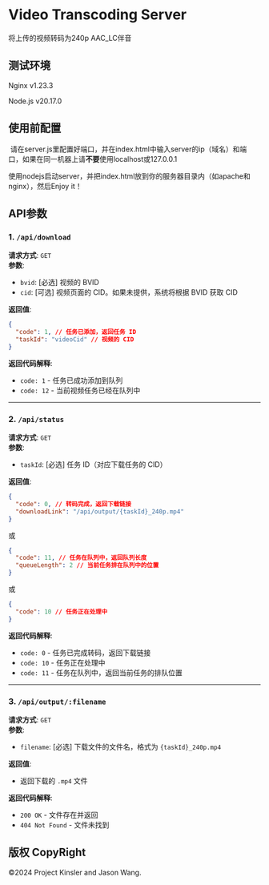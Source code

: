 # Video Transcoding Server

将上传的视频转码为240p AAC_LC伴音

## 测试环境

Nginx v1.23.3

Node.js v20.17.0

## 使用前配置

 请在server.js里配置好端口，并在index.html中输入server的ip（域名）和端口，如果在同一机器上请**不要**使用localhost或127.0.0.1

使用nodejs启动server，并把index.html放到你的服务器目录内（如apache和nginx），然后Enjoy it！

## API参数

### 1. `/api/download`

**请求方式**: `GET`  
**参数**:

- `bvid`: [必选] 视频的 BVID
- `cid`: [可选] 视频页面的 CID。如果未提供，系统将根据 BVID 获取 CID

**返回值**:

```JSON
{
  "code": 1, // 任务已添加，返回任务 ID
  "taskId": "videoCid" // 视频的 CID
}
```

**返回代码解释**:

- `code: 1` - 任务已成功添加到队列
- `code: 12` - 当前视频任务已经在队列中

---

### 2. `/api/status`

**请求方式**: `GET`  
**参数**:

- `taskId`: [必选] 任务 ID（对应下载任务的 CID）

**返回值**:

```json
{
  "code": 0, // 转码完成，返回下载链接
  "downloadLink": "/api/output/{taskId}_240p.mp4"
}
```

或

```json
{
  "code": 11, // 任务在队列中，返回队列长度
  "queueLength": 2 // 当前任务排在队列中的位置
}
```

或

```json
{
  "code": 10 // 任务正在处理中
}
```

**返回代码解释**:

- `code: 0` - 任务已完成转码，返回下载链接
- `code: 10` - 任务正在处理中
- `code: 11` - 任务在队列中，返回当前任务的排队位置

---

### 3. `/api/output/:filename`

**请求方式**: `GET`  
**参数**:

- `filename`: [必选] 下载文件的文件名，格式为 `{taskId}_240p.mp4`

**返回值**:

- 返回下载的 `.mp4` 文件

**返回代码解释**:

- `200 OK` - 文件存在并返回
- `404 Not Found` - 文件未找到

## 版权 CopyRight

©2024 Project Kinsler and Jason Wang.
